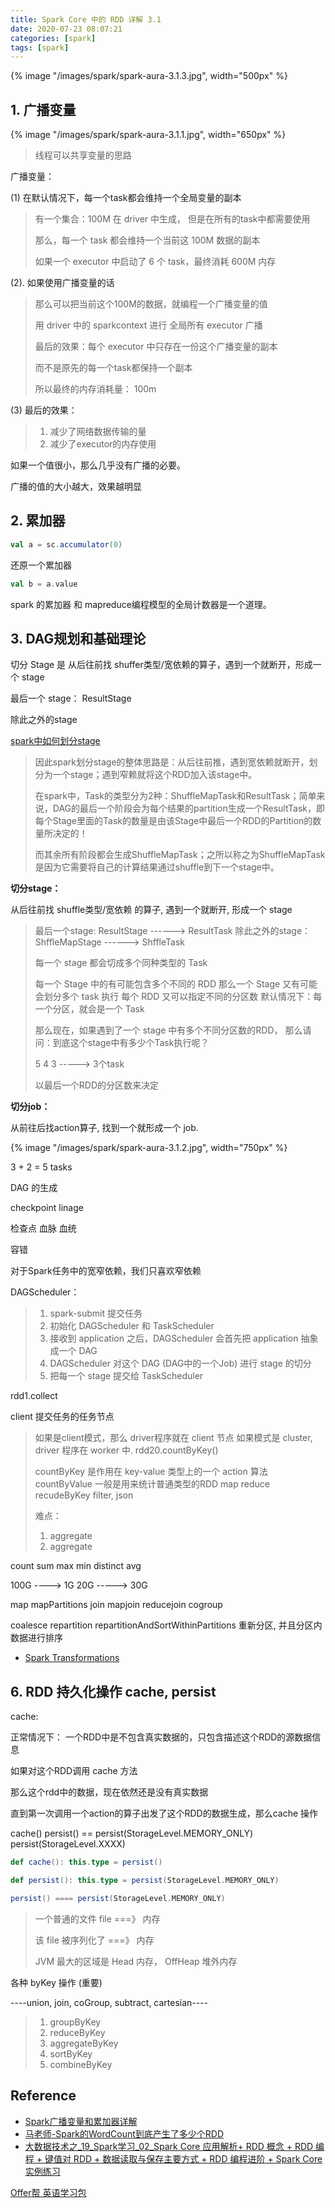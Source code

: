 ```yaml
---
title: Spark Core 中的 RDD 详解 3.1
date: 2020-07-23 08:07:21
categories: [spark]
tags: [spark]
---
```


{% image "/images/spark/spark-aura-3.1.3.jpg", width="500px" %}

<!--more-->

## 1. 广播变量

{% image "/images/spark/spark-aura-3.1.1.jpg", width="650px" %}

> 线程可以共享变量的思路

广播变量：

(1) 在默认情况下，每一个task都会维持一个全局变量的副本

> 有一个集合：100M 在 driver 中生成， 但是在所有的task中都需要使用
> 
> 那么，每一个 task 都会维持一个当前这 100M 数据的副本
> 
> 如果一个 executor 中启动了 6 个 task，最终消耗 600M 内存
 
(2). 如果使用广播变量的话
 
> 那么可以把当前这个100M的数据，就编程一个广播变量的值
> 
> 用 driver 中的 sparkcontext 进行 全局所有 executor 广播
>
> 最后的效果：每个 executor 中只存在一份这个广播变量的副本
> 
> 而不是原先的每一个task都保持一个副本
> 
> 所以最终的内存消耗量： 100m

(3) 最后的效果：

> 1. 减少了网络数据传输的量
> 2. 减少了executor的内存使用
 
如果一个值很小，那么几乎没有广播的必要。

广播的值的大小越大，效果越明显
 
## 2. 累加器

```scala
val a = sc.accumulator(0)
```

还原一个累加器

```scala
val b = a.value
```

spark 的累加器 和 mapreduce编程模型的全局计数器是一个道理。

## 3. DAG规划和基础理论

切分 Stage 是 从后往前找 shuffer类型/宽依赖的算子，遇到一个就断开，形成一个 stage

最后一个 stage： ResultStage

除此之外的stage

[spark中如何划分stage](https://www.jianshu.com/p/787706759036)

> 因此spark划分stage的整体思路是：从后往前推，遇到宽依赖就断开，划分为一个stage；遇到窄赖就将这个RDD加入该stage中。
> 
> 在spark中，Task的类型分为2种：ShuffleMapTask和ResultTask；简单来说，DAG的最后一个阶段会为每个结果的partition生成一个ResultTask，即每个Stage里面的Task的数量是由该Stage中最后一个RDD的Partition的数量所决定的！
> 
> 而其余所有阶段都会生成ShuffleMapTask；之所以称之为ShuffleMapTask是因为它需要将自己的计算结果通过shuffle到下一个stage中。


**切分stage：**

从后往前找 shuffle类型/宽依赖 的算子, 遇到一个就断开, 形成一个 stage

> 最后一个stage: ResultStage   ------>  ResultTask
> 除此之外的stage：ShffleMapStage   ------>  ShffleTask
> 
> 每一个 stage 都会切成多个同种类型的 Task
>
> 每一个 Stage 中的有可能包含多个不同的 RDD
> 那么一个 Stage 又有可能会划分多个 task 执行
> 每个 RDD 又可以指定不同的分区数
> 默认情况下：每一个分区，就会是一个 Task
> 
> 那么现在，如果遇到了一个 stage 中有多个不同分区数的RDD，
> 那么请问：到底这个stage中有多少个Task执行呢？
> 
> 5 4 3 -----> 3个task
> 
> 以最后一个RDD的分区数来决定

**切分job：**

从前往后找action算子, 找到一个就形成一个 job.

{% image "/images/spark/spark-aura-3.1.2.jpg", width="750px" %}

3 + 2 = 5 tasks

DAG 的生成

checkpoint linage

检查点  血脉  血统

容错

对于Spark任务中的宽窄依赖，我们只喜欢窄依赖

DAGScheduler：

> 1. spark-submit 提交任务
> 2. 初始化 DAGScheduler 和 TaskScheduler
> 3. 接收到 application 之后，DAGScheduler 会首先把 application 抽象成一个 DAG
> 4. DAGScheduler 对这个 DAG (DAG中的一个Job) 进行 stage 的切分
> 5. 把每一个 stage 提交给 TaskScheduler

rdd1.collect

client 提交任务的任务节点

> 如果是client模式，那么 driver程序就在 client 节点
> 如果模式是 cluster, driver 程序在 worker 中.
> rdd20.countByKey()
> 
> countByKey 是作用在 key-value 类型上的一个 action 算法
> countByValue 一般是用来统计普通类型的RDD
> map reduce recudeByKey filter, json
> 
> 难点：
> 
>   1. aggregate
>   2. aggregate

count sum max min distinct avg

100G ----> 1G
20G -----> 30G

map mapPartitions
join mapjoin reducejoin
cogroup

coalesce
repartition
repartitionAndSortWithinPartitions
  重新分区, 并且分区内数据进行排序


- [Spark Transformations](http://spark.apache.org/docs/latest/rdd-programming-guide.html#transformations)

## 6. RDD 持久化操作 cache, persist

cache:

  正常情况下： 一个RDD中是不包含真实数据的，只包含描述这个RDD的源数据信息
  
  如果对这个RDD调用 cache 方法
  
  那么这个rdd中的数据，现在依然还是没有真实数据
  
  直到第一次调用一个action的算子出发了这个RDD的数据生成，那么cache 操作
  
cache()
persist() == persist(StorageLevel.MEMORY_ONLY)
persist(StorageLevel.XXXX)
  
```scala 
def cache(): this.type = persist()

def persist(): this.type = persist(StorageLevel.MEMORY_ONLY)

persist() ==== persist(StorageLevel.MEMORY_ONLY)
```

> 一个普通的文件 file  ===》 内存
> 
> 该 file 被序列化了 ===》 内存
> 
> JVM 最大的区域是 Head 内存， OffHeap 堆外内存

各种 byKey 操作 (重要)

----union, join, coGroup, subtract, cartesian----

> 1. groupByKey
> 2. reduceByKey
> 3. aggregateByKey
> 4. sortByKey
> 5. combineByKey


## Reference

- [Spark广播变量和累加器详解](https://blog.csdn.net/BigData_Mining/article/details/82148085)
- [马老师-Spark的WordCount到底产生了多少个RDD](https://blog.csdn.net/zhongqi2513/article/details/81513587)
- [大数据技术之_19_Spark学习_02_Spark Core 应用解析+ RDD 概念 + RDD 编程 + 键值对 RDD + 数据读取与保存主要方式 + RDD 编程进阶 + Spark Core 实例练习](https://www.cnblogs.com/chenmingjun/p/10777091.html)

[Offer帮 英语学习包](https://offerbang.io/giftdl/language?wpm=2.3.137.2)
